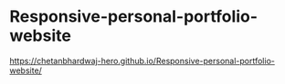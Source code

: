 # Responsive-personal-portfolio-website
https://chetanbhardwaj-hero.github.io/Responsive-personal-portfolio-website/
